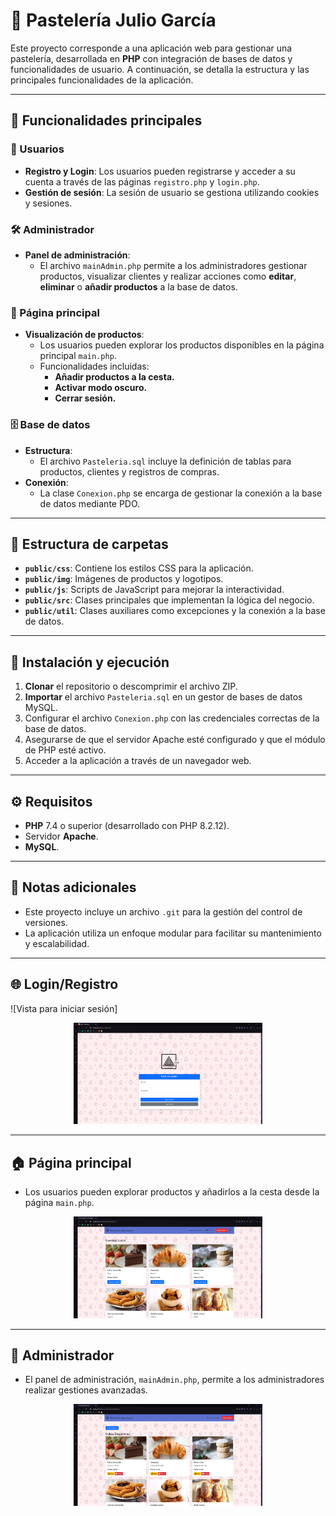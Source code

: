 # 🧁 Pastelería Julio García

Este proyecto corresponde a una aplicación web para gestionar una pastelería, desarrollada en **PHP** con integración de bases de datos y funcionalidades de usuario. A continuación, se detalla la estructura y las principales funcionalidades de la aplicación.

---

## 🌟 Funcionalidades principales

### 👤 Usuarios
- **Registro y Login**: Los usuarios pueden registrarse y acceder a su cuenta a través de las páginas `registro.php` y `login.php`.
- **Gestión de sesión**: La sesión de usuario se gestiona utilizando cookies y sesiones.

### 🛠️ Administrador
- **Panel de administración**: 
  - El archivo `mainAdmin.php` permite a los administradores gestionar productos, visualizar clientes y realizar acciones como **editar**, **eliminar** o **añadir productos** a la base de datos.

### 🛒 Página principal
- **Visualización de productos**: 
  - Los usuarios pueden explorar los productos disponibles en la página principal `main.php`.
  - Funcionalidades incluidas:
    - **Añadir productos a la cesta.**
    - **Activar modo oscuro.**
    - **Cerrar sesión.**

### 🗄️ Base de datos
- **Estructura**: 
  - El archivo `Pasteleria.sql` incluye la definición de tablas para productos, clientes y registros de compras.
- **Conexión**: 
  - La clase `Conexion.php` se encarga de gestionar la conexión a la base de datos mediante PDO.

---

## 📂 Estructura de carpetas
- **`public/css`**: Contiene los estilos CSS para la aplicación.
- **`public/img`**: Imágenes de productos y logotipos.
- **`public/js`**: Scripts de JavaScript para mejorar la interactividad.
- **`public/src`**: Clases principales que implementan la lógica del negocio.
- **`public/util`**: Clases auxiliares como excepciones y la conexión a la base de datos.

---

## 🚀 Instalación y ejecución
1. **Clonar** el repositorio o descomprimir el archivo ZIP.
2. **Importar** el archivo `Pasteleria.sql` en un gestor de bases de datos MySQL.
3. Configurar el archivo `Conexion.php` con las credenciales correctas de la base de datos.
4. Asegurarse de que el servidor Apache esté configurado y que el módulo de PHP esté activo.
5. Acceder a la aplicación a través de un navegador web.

---

## ⚙️ Requisitos
- **PHP** 7.4 o superior (desarrollado con PHP 8.2.12).
- Servidor **Apache**.
- **MySQL**.

---

## 📝 Notas adicionales
- Este proyecto incluye un archivo `.git` para la gestión del control de versiones.
- La aplicación utiliza un enfoque modular para facilitar su mantenimiento y escalabilidad.

---

## 🌐 Login/Registro
![Vista para iniciar sesión]

<p align="center">
  <img src="public/img/login.png" alt="Vista de login" width="60%">
</p>

---

## 🏠 Página principal
- Los usuarios pueden explorar productos y añadirlos a la cesta desde la página `main.php`.

<p align="center">
  <img src="public/img/usuario.png" alt="Vista principal" width="60%">
</p>

---

## 🔑 Administrador
- El panel de administración, `mainAdmin.php`, permite a los administradores realizar gestiones avanzadas.

<p align="center">
  <img src="public/img/admin.png" alt="Panel de administración" width="60%">
</p>
